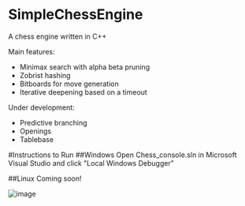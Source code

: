 # SimpleChessEngine

A chess engine written in C++

Main features:
* Minimax search with alpha beta pruning
* Zobrist hashing
* Bitboards for move generation
* Iterative deepening based on a timeout

Under development:
* Predictive branching
* Openings
* Tablebase

#Instructions to Run
##Windows
Open Chess_console.sln in Microsoft Visual Studio and click "Local Windows Debugger"

##Linux
Coming soon!

![image](https://github.com/henrijsprincis/simpleChessEngine/assets/38922533/d0546e69-0039-4d32-8593-b1e50f77b1a2)




